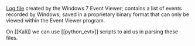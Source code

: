 [Log file](https://techterms.com/definition/logfile) created by the Windows 7 Event Viewer; contains a list of events recorded by Windows; saved in a proprietary binary format that can only be viewed within the Event Viewer program.

On [[Kali]] we can use [[python_evtx]] scripts to aid us in parsing these files.